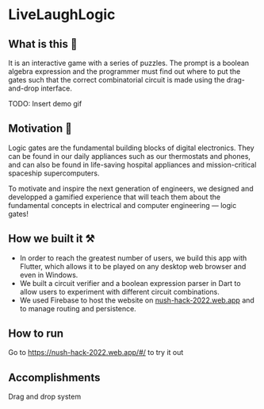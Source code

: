# LiveLaughLogic

## What is this 🤔
It is an interactive game with a series of puzzles. The prompt is a boolean algebra expression and the programmer must find out where to put the gates such that the correct combinatorial circuit is made using the drag-and-drop interface.

TODO: Insert demo gif

## Motivation 💪
Logic gates are the fundamental building blocks of digital electronics. They can be found in our daily appliances such as our thermostats and phones, and can also be found in life-saving hospital appliances and mission-critical spaceship supercomputers.

To motivate and inspire the next generation of engineers, we designed and developped a gamified experience that will teach them about the fundamental concepts in electrical and computer engineering — logic gates!

## How we built it ⚒
 - In order to reach the greatest number of users, we build this app with Flutter, which allows it to be played on any desktop web browser and even in Windows. 
 - We built a circuit verifier and a boolean expression parser in Dart to allow users to experiment with different circuit combinations.
 - We used Firebase to host the website on [nush-hack-2022.web.app](https://nush-hack-2022.web.app/#/) and to manage routing and persistence.

## How to run

Go to https://nush-hack-2022.web.app/#/ to try it out

## Accomplishments

Drag and drop system
